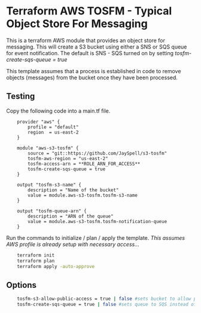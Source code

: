 # Terraform AWS TOSFM - Typical Object Store For Messaging
This is a terraform AWS module that provides an object store for messaging.  This will create a S3 bucket using either a SNS or SQS queue for event notification.  The default is SNS - SQS turned on by setting *tosfm-create-sqs-queue = true*

This template assumes that a process is established in code to remove objects (messages) from the bucket once they have been processed.  

## Testing
Copy the following code into a main.tf file.

```hcl
    provider "aws" {
        profile = "default"
        region  = us-east-2
    }

    module "aws-s3-tosfm" {
        source = "git::https://github.com/JaySpell/s3-tosfm"
        tosfm-aws-region = "us-east-2"
        tosfm-access-arn = **ROLE_ARN_FOR_ACCESS**
        tosfm-create-sqs-queue = true
    }

    output "tosfm-s3-name" {
        description = "Name of the bucket"
        value = module.aws-s3-tosfm.tosfm-s3-name
    }

    output "tosfm-queue-arn" {
        description = "ARN of the queue"
        value = module.aws-s3-tosfm.tosfm-notification-queue
    }
```
Run the commands to initialize / plan / apply the template.  *This assumes AWS profile is already setup with necessary access...*

```sh
    terraform init
    terraform plan
    terraform apply -auto-approve
```

## Options

```sh
    tosfm-s3-allow-public-access = true | false #sets bucket to allow public access
    tosfm-create-sqs-queue = true | false #sets queue to SQS instead of SNS
```